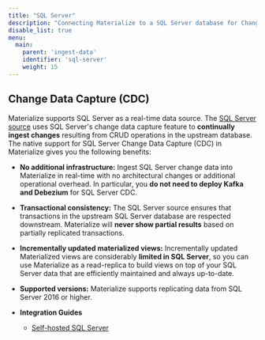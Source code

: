 ```yaml
---
title: "SQL Server"
description: "Connecting Materialize to a SQL Server database for Change Data Capture (CDC)."
disable_list: true
menu:
  main:
    parent: 'ingest-data'
    identifier: 'sql-server'
    weight: 15
---
```


## Change Data Capture (CDC)

Materialize supports SQL Server as a real-time data source. The [SQL Server source](/sql/create-source/sql-server/)
uses SQL Server's change data capture feature to **continually ingest changes**
resulting from CRUD operations in the upstream database. The native support for
SQL Server Change Data Capture (CDC) in Materialize gives you the following benefits:

* **No additional infrastructure:** Ingest SQL Server change data into Materialize in
    real-time with no architectural changes or additional operational overhead.
    In particular, you **do not need to deploy Kafka and Debezium** for SQL Server
    CDC.

* **Transactional consistency:** The SQL Server source ensures that transactions in
    the upstream SQL Server database are respected downstream. Materialize will
    **never show partial results** based on partially replicated transactions.

* **Incrementally updated materialized views:** Incrementally updated Materialized
    views are considerably **limited in SQL Server**, so you can use Materialize as
    a read-replica to build views on top of your SQL Server data that are
    efficiently maintained and always up-to-date.

* **Supported versions:** Materialize supports replicating data from SQL Server 2016
    or higher.

* **Integration Guides**
    * [Self-hosted SQL Server](/ingest-data/sql-server/self-hosted/)

